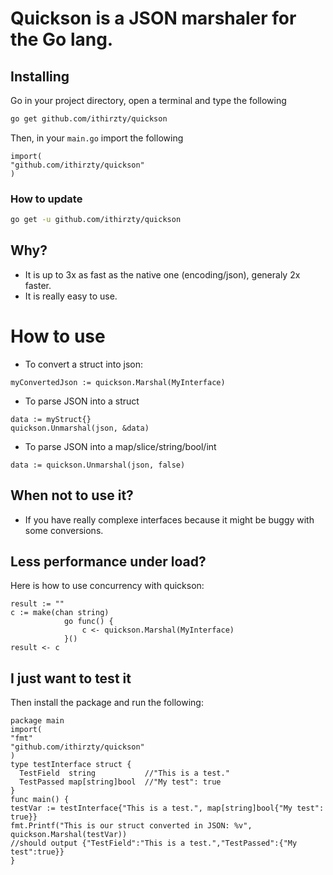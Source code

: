 # Quickson is a JSON marshaler for the Go lang.
## Installing
Go in your project directory, open a terminal and type the following
```bash
go get github.com/ithirzty/quickson
```
Then, in your `main.go` import the following
```golang
import(
"github.com/ithirzty/quickson"
)
```
### How to update
```bash
go get -u github.com/ithirzty/quickson
```

## Why?
* It is up to 3x as fast as the native one (encoding/json), generaly 2x faster.
* It is really easy to use.

# How to use
* To convert a struct into json:
```golang
myConvertedJson := quickson.Marshal(MyInterface)
```
* To parse JSON into a struct
```golang
data := myStruct{}
quickson.Unmarshal(json, &data)
```
* To parse JSON into a map/slice/string/bool/int
```golang
data := quickson.Unmarshal(json, false)
```

## When not to use it?
* If you have really complexe interfaces because it might be buggy with some conversions.

## Less performance under load?
Here is how to use concurrency with quickson:
```golang
result := ""
c := make(chan string)
			go func() {
				c <- quickson.Marshal(MyInterface)
			}()
result <- c
```


## I just want to test it
Then install the package and run the following:
```golang
package main
import(
"fmt"
"github.com/ithirzty/quickson"
)
type testInterface struct {
  TestField  string           //"This is a test."
  TestPassed map[string]bool  //"My test": true
}
func main() {
testVar := testInterface{"This is a test.", map[string]bool{"My test": true}}
fmt.Printf("This is our struct converted in JSON: %v", quickson.Marshal(testVar))
//should output {"TestField":"This is a test.","TestPassed":{"My test":true}}
}
```
